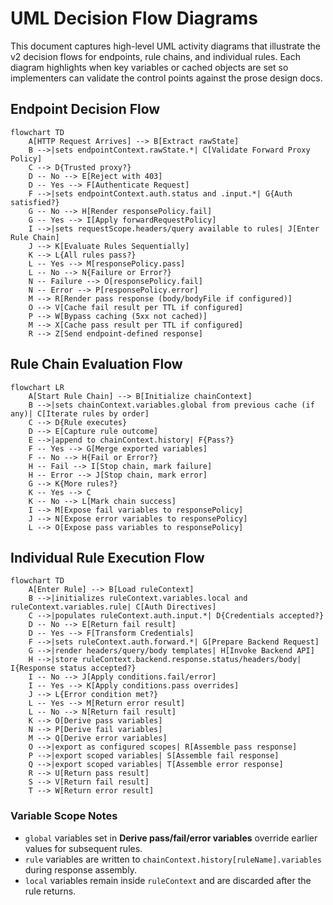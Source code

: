 # UML Decision Flow Diagrams

This document captures high-level UML activity diagrams that illustrate the v2 decision flows for endpoints, rule chains, and individual rules. Each diagram highlights when key variables or cached objects are set so implementers can validate the control points against the prose design docs.

## Endpoint Decision Flow

```mermaid
flowchart TD
    A[HTTP Request Arrives] --> B[Extract rawState]
    B -->|sets endpointContext.rawState.*| C[Validate Forward Proxy Policy]
    C --> D{Trusted proxy?}
    D -- No --> E[Reject with 403]
    D -- Yes --> F[Authenticate Request]
    F -->|sets endpointContext.auth.status and .input.*| G{Auth satisfied?}
    G -- No --> H[Render responsePolicy.fail]
    G -- Yes --> I[Apply forwardRequestPolicy]
    I -->|sets requestScope.headers/query available to rules| J[Enter Rule Chain]
    J --> K[Evaluate Rules Sequentially]
    K --> L{All rules pass?}
    L -- Yes --> M[responsePolicy.pass]
    L -- No --> N{Failure or Error?}
    N -- Failure --> O[responsePolicy.fail]
    N -- Error --> P[responsePolicy.error]
    M --> R[Render pass response (body/bodyFile if configured)]
    O --> V[Cache fail result per TTL if configured]
    P --> W[Bypass caching (5xx not cached)]
    M --> X[Cache pass result per TTL if configured]
    R --> Z[Send endpoint-defined response]
```

## Rule Chain Evaluation Flow

```mermaid
flowchart LR
    A[Start Rule Chain] --> B[Initialize chainContext]
    B -->|sets chainContext.variables.global from previous cache (if any)| C[Iterate rules by order]
    C --> D{Rule executes}
    D --> E[Capture rule outcome]
    E -->|append to chainContext.history| F{Pass?}
    F -- Yes --> G[Merge exported variables]
    F -- No --> H{Fail or Error?}
    H -- Fail --> I[Stop chain, mark failure]
    H -- Error --> J[Stop chain, mark error]
    G --> K{More rules?}
    K -- Yes --> C
    K -- No --> L[Mark chain success]
    I --> M[Expose fail variables to responsePolicy]
    J --> N[Expose error variables to responsePolicy]
    L --> O[Expose pass variables to responsePolicy]
```

## Individual Rule Execution Flow

```mermaid
flowchart TD
    A[Enter Rule] --> B[Load ruleContext]
    B -->|initializes ruleContext.variables.local and ruleContext.variables.rule| C[Auth Directives]
    C -->|populates ruleContext.auth.input.*| D{Credentials accepted?}
    D -- No --> E[Return fail result]
    D -- Yes --> F[Transform Credentials]
    F -->|sets ruleContext.auth.forward.*| G[Prepare Backend Request]
    G -->|render headers/query/body templates| H[Invoke Backend API]
    H -->|store ruleContext.backend.response.status/headers/body| I{Response status accepted?}
    I -- No --> J[Apply conditions.fail/error]
    I -- Yes --> K[Apply conditions.pass overrides]
    J --> L{Error condition met?}
    L -- Yes --> M[Return error result]
    L -- No --> N[Return fail result]
    K --> O[Derive pass variables]
    N --> P[Derive fail variables]
    M --> Q[Derive error variables]
    O -->|export as configured scopes| R[Assemble pass response]
    P -->|export scoped variables| S[Assemble fail response]
    Q -->|export scoped variables| T[Assemble error response]
    R --> U[Return pass result]
    S --> V[Return fail result]
    T --> W[Return error result]
```

### Variable Scope Notes

* `global` variables set in **Derive pass/fail/error variables** override earlier values for subsequent rules.
* `rule` variables are written to `chainContext.history[ruleName].variables` during response assembly.
* `local` variables remain inside `ruleContext` and are discarded after the rule returns.

